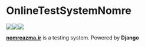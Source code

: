 # OnlineTestSystemNomre

![](https://github.com/Online-test-system-Nomre/Nomreazma/actions/workflows/ci.yml/badge.svg)![](https://github.com/Online-test-system-Nomre/Nomreazma/actions/workflows/django.yml/badge.svg)![](https://github.com/Online-test-system-Nomre/Nomreazma/actions/workflows/codeql-analysis.yml/badge.svg)

[**nomreazma.ir**](https://nomreazma.ir/) is a testing system. Powered by **Django**
